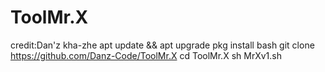 # ToolMr.X
credit:Dan'z kha-zhe
apt update && apt upgrade
pkg install bash
git clone https://github.com/Danz-Code/ToolMr.X
cd ToolMr.X
sh MrXv1.sh
